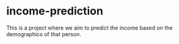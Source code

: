 # income-prediction
This is a project where we aim to predict the income based on the demographics of that person.
